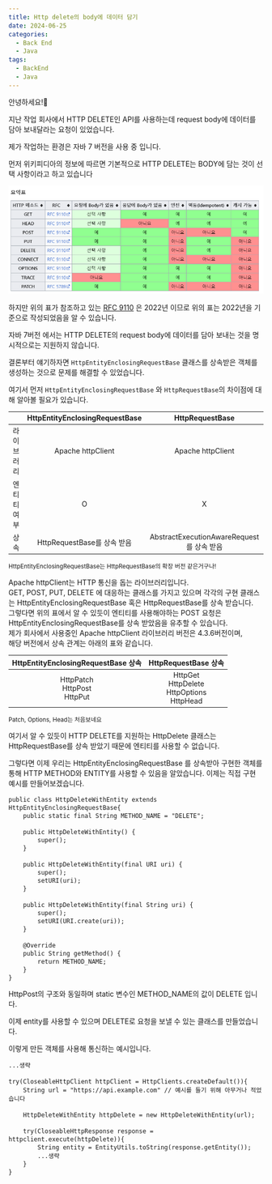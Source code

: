 ```yaml
---
title: Http delete의 body에 데이터 담기
date: 2024-06-25
categories:
  - Back End
  - Java
tags:
  - BackEnd
  - Java
---
```

안녕하세요!🐸

지난 작업 회사에서 HTTP DELETE인 API를 사용하는데 request body에 데이터를 담아 보내달라는 요청이 있었습니다.

제가 작업하는 환경은 자바 7 버전을 사용 중 입니다.

먼저 위키피디아의 정보에 따르면 기본적으로 HTTP DELETE는 BODY에 담는 것이 선택 사항이라고 하고 있습니다

![](/assets/img/screenshot/Pasted%20image%2020240624183638.png) 

하지만 위의 표가 참조하고 있는 [RFC 9110](https://datatracker.ietf.org/doc/html/rfc9110) 은 2022년 이므로 위의 표는 2022년을 기준으로 작성되었음을 알 수 있습니다.

자바 7버전 에서는 HTTP DELETE의 request body에 데이터를 담아 보내는 것을 명시적으로는 지원하지 않습니다.

결론부터 얘기하자면 `HttpEntityEnclosingRequestBase` 클래스를 상속받은 객체를 생성하는 것으로 문제를 해결할 수 있었습니다.

여기서 먼저 `HttpEntityEnclosingRequestBase` 와 `HttpRequestBase`의 차이점에 대해 알아볼 필요가 있습니다.


|        | HttpEntityEnclosingRequestBase |           HttpRequestBase            |
| :----: | :----------------------------: | :----------------------------------: |
| 라이브러리  |       Apache httpClient        |          Apache httpClient           |
| 엔티티 여부 |               O                |                  X                   |
|   상속   |     HttpRequestBase를 상속 받음     | AbstractExecutionAwareRequest를 상속 받음 |

<small>HttpEntityEnclosingRequestBase는 HttpRequestBase의 확장 버전 같은거구나!</small>

Apache httpClient는 HTTP 통신을 돕는 라이브러리입니다.   
GET, POST, PUT, DELETE 에 대응하는 클래스를 가지고 있으며 각각의 구현 클래스는 HttpEntityEnclosingRequestBase 혹은 HttpRequestBase를 상속 받습니다.  
그렇다면 위의 표에서 알 수 있듯이 엔티티를 사용해야하는 POST 요청은 HttpEntityEnclosingRequestBase를 상속 받았음을 유추할 수 있습니다.  
제가 회사에서 사용중인 Apache httpClient 라이브러리 버전은 4.3.6버전이며,  
해당 버전에서 상속 관계는 아래의 표와 같습니다.


| HttpEntityEnclosingRequestBase 상속 |                HttpRequestBase 상속                |
| :-------------------------------: | :----------------------------------------------: |
| HttpPatch<br>HttpPost<br>HttpPut  | HttpGet<br>HttpDelete<br>HttpOptions<br>HttpHead |

<small>Patch, Options, Head는 처음보네요</small>

여기서 알 수 있듯이 HTTP DELETE를 지원하는 HttpDelete 클래스는 HttpRequestBase를 상속 받았기 때문에 엔티티를 사용할 수 없습니다.

그렇다면 이제 우리는 HttpEntityEnclosingRequestBase 를 상속받아 구현한 객체를 통해 HTTP METHOD와 ENTITY를 사용할 수 있음을 알았습니다. 이제는 직접 구현 예시를 만들어보겠습니다.

```
public class HttpDeleteWithEntity extends HttpEntityEnclosingRequestBase{
	public static final String METHOD_NAME = "DELETE";

    public HttpDeleteWithEntity() {
        super();
    }

    public HttpDeleteWithEntity(final URI uri) {
        super();
        setURI(uri);
    }
	
    public HttpDeleteWithEntity(final String uri) {
        super();
        setURI(URI.create(uri));
    }
    
	@Override
	public String getMethod() {
		return METHOD_NAME;
	}
}
```

HttpPost의 구조와 동일하며 static 변수인 METHOD_NAME의 값이 DELETE 입니다.

이제 entity를 사용할 수 있으며 DELETE로 요청을 보낼 수 있는 클래스를 만들었습니다.

이렇게 만든 객체를 사용해 통신하는 예시입니다.

```
...생략

try(CloseableHttpClient httpClient = HttpClients.createDefault()){
	String url = "https://api.example.com" // 예시를 들기 위해 아무거나 적었습니다
	
	HttpDeleteWithEntity httpDelete = new HttpDeleteWithEntity(url);
	
	try(CloseableHttpResponse response = httpclient.execute(httpDelete)){
		String entity = EntityUtils.toString(response.getEntity());
		...생략
	}
}

```

